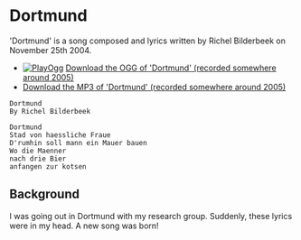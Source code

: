 # Dortmund

'Dortmund' is a song composed and lyrics written by Richel Bilderbeek on
November 25th 2004.

 * [![PlayOgg](http://static.fsf.org/playogg/Play_ogg_80x15.png "I support PlayOgg!")](http://playogg.org) [Download the OGG of 'Dortmund' (recorded somewhere around 2005)](CD04_06Dortmund.ogg)
 * [Download the MP3 of 'Dortmund' (recorded somewhere around 2005)](CD04_06Dortmund.mp3)

```
Dortmund
By Richel Bilderbeek

Dortmund
Stad von haessliche Fraue
D'rumhin soll mann ein Mauer bauen
Wo die Maenner
nach drie Bier
anfangen zur kotsen
```

## Background

I was going out in Dortmund with my research group. Suddenly,
these lyrics were in my head. A new song was born!
